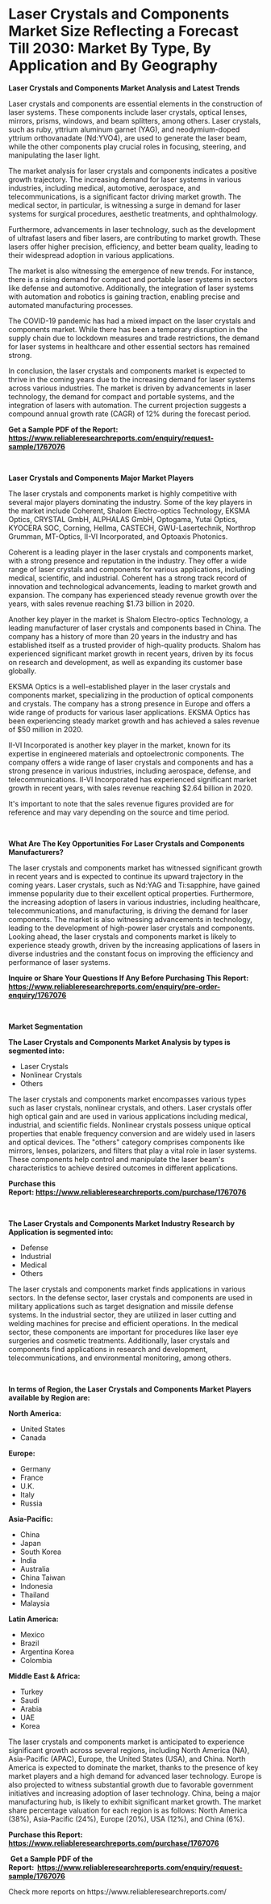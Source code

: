 <p><h1>Laser Crystals and Components Market Size Reflecting a Forecast Till 2030: Market By Type, By Application and By Geography</h1></p><p><strong>Laser Crystals and Components Market Analysis and Latest Trends</strong></p>
<p><p>Laser crystals and components are essential elements in the construction of laser systems. These components include laser crystals, optical lenses, mirrors, prisms, windows, and beam splitters, among others. Laser crystals, such as ruby, yttrium aluminum garnet (YAG), and neodymium-doped yttrium orthovanadate (Nd:YVO4), are used to generate the laser beam, while the other components play crucial roles in focusing, steering, and manipulating the laser light.</p><p>The market analysis for laser crystals and components indicates a positive growth trajectory. The increasing demand for laser systems in various industries, including medical, automotive, aerospace, and telecommunications, is a significant factor driving market growth. The medical sector, in particular, is witnessing a surge in demand for laser systems for surgical procedures, aesthetic treatments, and ophthalmology.</p><p>Furthermore, advancements in laser technology, such as the development of ultrafast lasers and fiber lasers, are contributing to market growth. These lasers offer higher precision, efficiency, and better beam quality, leading to their widespread adoption in various applications.</p><p>The market is also witnessing the emergence of new trends. For instance, there is a rising demand for compact and portable laser systems in sectors like defense and automotive. Additionally, the integration of laser systems with automation and robotics is gaining traction, enabling precise and automated manufacturing processes.</p><p>The COVID-19 pandemic has had a mixed impact on the laser crystals and components market. While there has been a temporary disruption in the supply chain due to lockdown measures and trade restrictions, the demand for laser systems in healthcare and other essential sectors has remained strong.</p><p>In conclusion, the laser crystals and components market is expected to thrive in the coming years due to the increasing demand for laser systems across various industries. The market is driven by advancements in laser technology, the demand for compact and portable systems, and the integration of lasers with automation. The current projection suggests a compound annual growth rate (CAGR) of 12% during the forecast period.</p></p>
<p><strong>Get a Sample PDF of the Report:&nbsp; <a href="https://www.reliableresearchreports.com/enquiry/request-sample/1767076">https://www.reliableresearchreports.com/enquiry/request-sample/1767076</a></strong></p>
<p>&nbsp;</p>
<p><strong>Laser Crystals and Components Major Market Players</strong></p>
<p><p>The laser crystals and components market is highly competitive with several major players dominating the industry. Some of the key players in the market include Coherent, Shalom Electro-optics Technology, EKSMA Optics, CRYSTAL GmbH, ALPHALAS GmbH, Optogama, Yutai Optics, KYOCERA SOC, Corning, Hellma, CASTECH, GWU-Lasertechnik, Northrop Grumman, MT-Optics, II-VI Incorporated, and Optoaxis Photonics.</p><p>Coherent is a leading player in the laser crystals and components market, with a strong presence and reputation in the industry. They offer a wide range of laser crystals and components for various applications, including medical, scientific, and industrial. Coherent has a strong track record of innovation and technological advancements, leading to market growth and expansion. The company has experienced steady revenue growth over the years, with sales revenue reaching $1.73 billion in 2020.</p><p>Another key player in the market is Shalom Electro-optics Technology, a leading manufacturer of laser crystals and components based in China. The company has a history of more than 20 years in the industry and has established itself as a trusted provider of high-quality products. Shalom has experienced significant market growth in recent years, driven by its focus on research and development, as well as expanding its customer base globally.</p><p>EKSMA Optics is a well-established player in the laser crystals and components market, specializing in the production of optical components and crystals. The company has a strong presence in Europe and offers a wide range of products for various laser applications. EKSMA Optics has been experiencing steady market growth and has achieved a sales revenue of $50 million in 2020.</p><p>II-VI Incorporated is another key player in the market, known for its expertise in engineered materials and optoelectronic components. The company offers a wide range of laser crystals and components and has a strong presence in various industries, including aerospace, defense, and telecommunications. II-VI Incorporated has experienced significant market growth in recent years, with sales revenue reaching $2.64 billion in 2020.</p><p>It's important to note that the sales revenue figures provided are for reference and may vary depending on the source and time period.</p></p>
<p>&nbsp;</p>
<p><strong>What Are The Key Opportunities For Laser Crystals and Components Manufacturers?</strong></p>
<p><p>The laser crystals and components market has witnessed significant growth in recent years and is expected to continue its upward trajectory in the coming years. Laser crystals, such as Nd:YAG and Ti:sapphire, have gained immense popularity due to their excellent optical properties. Furthermore, the increasing adoption of lasers in various industries, including healthcare, telecommunications, and manufacturing, is driving the demand for laser components. The market is also witnessing advancements in technology, leading to the development of high-power laser crystals and components. Looking ahead, the laser crystals and components market is likely to experience steady growth, driven by the increasing applications of lasers in diverse industries and the constant focus on improving the efficiency and performance of laser systems.</p></p>
<p><strong>Inquire or Share Your Questions If Any Before Purchasing This Report: <a href="https://www.reliableresearchreports.com/enquiry/pre-order-enquiry/1767076">https://www.reliableresearchreports.com/enquiry/pre-order-enquiry/1767076</a></strong></p>
<p>&nbsp;</p>
<p><strong>Market Segmentation</strong></p>
<p><strong>The Laser Crystals and Components Market Analysis by types is segmented into:</strong></p>
<p><ul><li>Laser Crystals</li><li>Nonlinear Crystals</li><li>Others</li></ul></p>
<p><p>The laser crystals and components market encompasses various types such as laser crystals, nonlinear crystals, and others. Laser crystals offer high optical gain and are used in various applications including medical, industrial, and scientific fields. Nonlinear crystals possess unique optical properties that enable frequency conversion and are widely used in lasers and optical devices. The "others" category comprises components like mirrors, lenses, polarizers, and filters that play a vital role in laser systems. These components help control and manipulate the laser beam's characteristics to achieve desired outcomes in different applications.</p></p>
<p><strong>Purchase this Report:&nbsp;<a href="https://www.reliableresearchreports.com/purchase/1767076">https://www.reliableresearchreports.com/purchase/1767076</a></strong></p>
<p>&nbsp;</p>
<p><strong>The Laser Crystals and Components Market Industry Research by Application is segmented into:</strong></p>
<p><ul><li>Defense</li><li>Industrial</li><li>Medical</li><li>Others</li></ul></p>
<p><p>The laser crystals and components market finds applications in various sectors. In the defense sector, laser crystals and components are used in military applications such as target designation and missile defense systems. In the industrial sector, they are utilized in laser cutting and welding machines for precise and efficient operations. In the medical sector, these components are important for procedures like laser eye surgeries and cosmetic treatments. Additionally, laser crystals and components find applications in research and development, telecommunications, and environmental monitoring, among others.</p></p>
<p>&nbsp;</p>
<p><strong>In terms of Region, the Laser Crystals and Components Market Players available by Region are:</strong></p>
<p>
    <p> <strong> North America: </strong>
        <ul>
            <li>United States</li>
            <li>Canada</li>
        </ul>
        </p> 
    <p> <strong> Europe: </strong>
        <ul>
            <li>Germany</li>
            <li>France</li>
            <li>U.K.</li>
            <li>Italy</li>
            <li>Russia</li>
        </ul>
        </p> 
    <p> <strong> Asia-Pacific: </strong>
        <ul>
            <li>China</li>
            <li>Japan</li>
            <li>South Korea</li>
            <li>India</li>
            <li>Australia</li>
            <li>China Taiwan</li>
            <li>Indonesia</li>
            <li>Thailand</li>
            <li>Malaysia</li>
        </ul>
        </p> 
    <p> <strong> Latin America: </strong>
        <ul>
            <li>Mexico</li>
            <li>Brazil</li>
            <li>Argentina Korea</li>
            <li>Colombia</li>
        </ul>
        </p> 
    <p> <strong> Middle East & Africa: </strong>
        <ul>
            <li>Turkey</li>
            <li>Saudi</li>
            <li>Arabia</li>
            <li>UAE</li>
            <li>Korea</li>
        </ul>
    </p>
    </p>
<p><p>The laser crystals and components market is anticipated to experience significant growth across several regions, including North America (NA), Asia-Pacific (APAC), Europe, the United States (USA), and China. North America is expected to dominate the market, thanks to the presence of key market players and a high demand for advanced laser technology. Europe is also projected to witness substantial growth due to favorable government initiatives and increasing adoption of laser technology. China, being a major manufacturing hub, is likely to exhibit significant market growth. The market share percentage valuation for each region is as follows: North America (38%), Asia-Pacific (24%), Europe (20%), USA (12%), and China (6%).</p></p>
<p><strong>Purchase this Report: <a href="https://www.reliableresearchreports.com/purchase/1767076">https://www.reliableresearchreports.com/purchase/1767076</a></strong></p>
<p>&nbsp;<strong>Get a Sample PDF of the Report:&nbsp;&nbsp;<a href="https://www.reliableresearchreports.com/enquiry/request-sample/1767076">https://www.reliableresearchreports.com/enquiry/request-sample/1767076</a></strong></p>
<p><strong></strong></p>
<p>Check more reports on https://www.reliableresearchreports.com/</p>